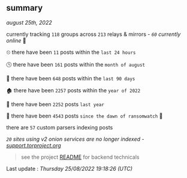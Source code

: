 
## summary
_august 25th, 2022_

currently tracking `118` groups across `213` relays & mirrors - _`60` currently online_ 📡

⏲ there have been `11` posts within the `last 24 hours`

🕓 there have been `161` posts within the `month of august`

📅 there have been `648` posts within the `last 90 days`

🏚 there have been `2257` posts within the `year of 2022`

🚀 there have been `2252` posts `last year`

🦕 there have been `4543` posts `since the dawn of ransomwatch` 🐣

there are `57` custom parsers indexing posts

_`20` sites using v2 onion services are no longer indexed - [support.torproject.org](https://support.torproject.org/onionservices/v2-deprecation/)_

> see the project [README](https://github.com/jmousqueton/ransomwatch#readme) for backend technicals



Last update : _Thursday 25/08/2022 19:18:26 (UTC)_

